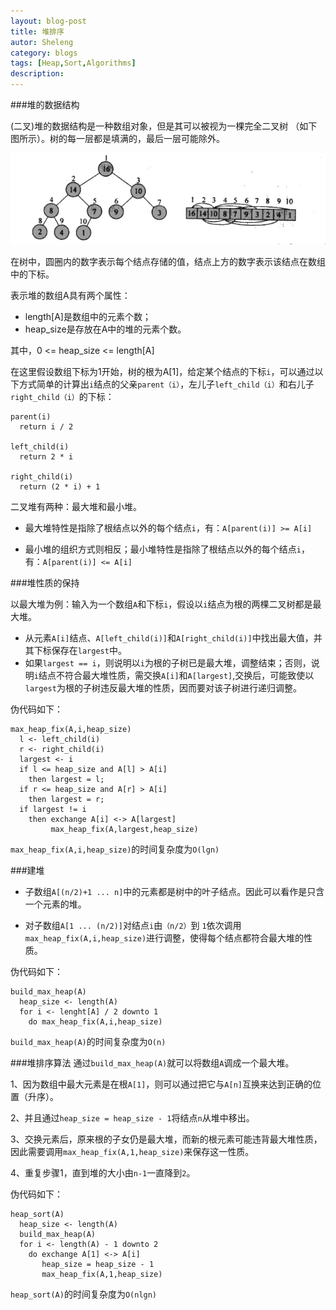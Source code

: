 ```yaml
---
layout: blog-post
title: 堆排序
autor: Sheleng
category: blogs
tags: [Heap,Sort,Algorithms]
description: 
---
```


###堆的数据结构

(二叉)堆的数据结构是一种数组对象，但是其可以被视为一棵完全二叉树
（如下图所示）。树的每一层都是填满的，最后一层可能除外。

![](/public/images/posts/blogs/2015-01-14-algorithms-heapsort/heap-array-binary-tree.jpg)

在树中，圆圈内的数字表示每个结点存储的值，结点上方的数字表示该结点在数组中的下标。

表示堆的数组A具有两个属性：

- length[A]是数组中的元素个数；
- heap_size是存放在A中的堆的元素个数。

其中，0 <= heap_size <= length[A]

在这里假设数组下标为1开始，树的根为A[1]，给定某个结点的下标`i`，可以通过以下方式简单的计算出`i`结点的父亲`parent（i）`，左儿子`left_child（i）`和右儿子`right_child（i）`的下标：

	parent(i)
	  return i / 2

	left_child(i)
	  return 2 * i

	right_child(i)
	  return (2 * i) + 1

二叉堆有两种：最大堆和最小堆。

- 最大堆特性是指除了根结点以外的每个结点`i`，有：`A[parent(i)] >= A[i]`

- 最小堆的组织方式则相反；最小堆特性是指除了根结点以外的每个结点`i`，有：`A[parent(i)] <= A[i]`

###堆性质的保持

以最大堆为例：输入为一个数组`A`和下标`i`，假设以`i`结点为根的两棵二叉树都是最大堆。

- 从元素`A[i]`结点、`A[left_child(i)]`和`A[right_child(i)]`中找出最大值，并其下标保存在`largest`中。
- 如果`largest == i`，则说明以`i`为根的子树已是最大堆，调整结束；否则，说明`i`结点不符合最大堆性质，需交换`A[i]`和`A[largest]`,交换后，可能致使以`largest`为根的子树违反最大堆的性质，因而要对该子树进行递归调整。

伪代码如下：

	max_heap_fix(A,i,heap_size)
	  l <- left_child(i)
	  r <- right_child(i)
	  largest <- i
	  if l <= heap_size and A[l] > A[i]
	    then largest = l;
	  if r <= heap_size and A[r] > A[i]
	    then largest = r;
	  if largest != i
	    then exchange A[i] <-> A[largest]
	         max_heap_fix(A,largest,heap_size)

`max_heap_fix(A,i,heap_size)`的时间复杂度为`O(lgn)`

###建堆
- 子数组`A[(n/2)+1 ... n]`中的元素都是树中的叶子结点。因此可以看作是只含一个元素的堆。

- 对子数组`A[1 ... (n/2)]`对结点`i`由`（n/2）`到 `1`依次调用`max_heap_fix(A,i,heap_size)`进行调整，使得每个结点都符合最大堆的性质。

伪代码如下：

	build_max_heap(A)
	  heap_size <- length(A)
	  for i <- lenght[A] / 2 downto 1
	    do max_heap_fix(A,i,heap_size)

`build_max_heap(A)`的时间复杂度为`O(n)`

###堆排序算法
通过`build_max_heap(A)`就可以将数组`A`调成一个最大堆。

1、因为数组中最大元素是在根`A[1]`，则可以通过把它与`A[n]`互换来达到正确的位置（升序）。

2、并且通过`heap_size = heap_size - 1`将结点`n`从堆中移出。

3、交换元素后，原来根的子女仍是最大堆，而新的根元素可能违背最大堆性质，因此需要调用`max_heap_fix(A,1,heap_size)`来保存这一性质。

4、重复步骤1，直到堆的大小由`n-1`一直降到`2`。

伪代码如下：

	heap_sort(A)
	  heap_size <- length(A)
	  build_max_heap(A)
	  for i <- length(A) - 1 downto 2
	    do exchange A[1] <-> A[i]
	       heap_size = heap_size - 1
	       max_heap_fix(A,1,heap_size)

`heap_sort(A)`的时间复杂度为`O(nlgn)`